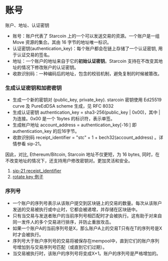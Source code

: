 # 账号

账户、地址、认证密钥


* 账号：账户代表了 Starcoin 上的一个可以发送交易的资源。一个账户是一组 Move 资源的集合。其由 16 字节的地址唯一标识。
* 认证密钥(authentication_key)：每个账户都会在链上存储了一个认证密钥, 用于认证交易的签名。
* 地址：一个账户的地址来自于它的**初始认证密钥**。Starcoin 支持在不改变其地址的情况下修改账户的认证密钥。
* 收款识别码：一种编码后的地址，包含的校验机制，避免复制的时候被篡改。


### 生成认证密钥和加密密钥

* 生成一个新的密钥对 (public_key, private_key). starcoin 密钥使用 Ed25519 curve 及 PureEdDSA scheme 生成，见 RFC 8032
* 生成认证密钥 authentication_key = sha3-256(public_key | 0x00)，其中 | 为连接。0x00 是一个 1bytes 的标识符，表示单签。
* 生成帐户地址 account_address = authentication_key[-16:] 即 authentication_key 的后16字节。
* 收款识别码 receipt_identifier = "stc" + 1 + bech32(account_address) 。详情参看 sip-21。

因此，对比, Ethereum/Bitcoin, Starcoin 地址不仅更短，为 16 bytes, 同时，在不改变地址的情况下，还支持用户修改密钥对。更加灵活和安全。


1. [sip-21 receipt_identifier](https://developer.starcoin.org/zh/sips/sip-21/)
2. [rotate key 例子](https://github.com/starcoinorg/starcoin-sdk-python/blob/master/examples/rotate_auth_key.py)

### 序列号

- 一个账户的序列号表示从该账户提交到区块链上的交易的数量。每次从该账户发送的交易被执行或中止时，它都会被递增，并存储在区块链中。
- 只有当交易与发送者账户的当前序列号相匹配时才会被执行。这有助于对来自同一发件人的多个交易进行排序，并防止重放攻击。
- 如果一个账户A的当前序列号是X，那么账户A上的交易T只有在T的序列号是X时才会被执行。
- 序列号大于账户序列号的交易将被保存在mempool中，直到它们的账户序列号增加到与交易序列号匹配（或直到它们过期）。
- 当交易被执行时，该账户的序列号将变成X+1。账户的序列号是严格增加的。